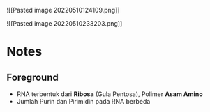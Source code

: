 ![[Pasted image 20220510124109.png]]

![[Pasted image 20220510233203.png]]

# Notes
## Foreground
- RNA terbentuk dari **Ribosa** (Gula Pentosa), Polimer **Asam Amino**
- Jumlah Purin dan Pirimidin pada RNA berbeda